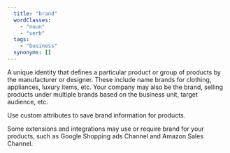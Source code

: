 ```yaml
---
  title: "brand"
  wordClasses:
    - "noun"
    - "verb"
  tags:
    - "business"
  synonyms: []
---
```

A unique identity that defines a particular product or group of products by the manufacturer or designer. These include name brands for clothing, appliances, luxury items, etc. Your company may also be the brand, selling products under multiple brands based on the business unit, target audience, etc.

Use custom attributes to save brand information for products.

Some extensions and integrations may use or require brand for your products, such as Google Shopping ads Channel and Amazon Sales Channel.
